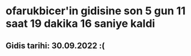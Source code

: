 # ofarukbicer'in gidisine son 5 gun 11 saat 19 dakika 16 saniye kaldi

## Gidis tarihi: 30.09.2022 :(
